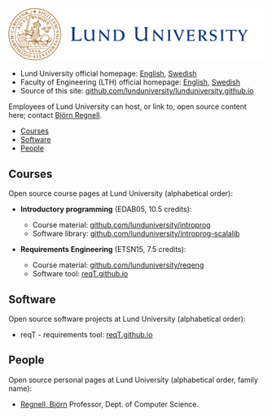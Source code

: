 ![](img/Lund_university_L_CMYK.svg "Lund University Logo") 

* Lund University official homepage: [English](https://www.lunduniversity.lu.se/), [Swedish](https://www.lu.se/)
* Faculty of Engineering (LTH) official homepage: [English](https://www.lth.se/english/), [Swedish](https://www.lth.se/)
* Source of this site: [github.com/lunduniversity/lunduniversity.github.io](https://github.com/lunduniversity/lunduniversity.github.io)

Employees of Lund University can host, or link to, open source content here; contact [Björn Regnell](https://cs.lth.se/bjorn-regnell/).

* [Courses](#Courses)
* [Software](#Software)
* [People](#People)

## Courses

Open source course pages at Lund University (alphabetical order):

* **Introductory programming** (EDAB05, 10.5 credits):  
  * Course material: [github.com/lunduniversity/introprog](https://github.com/lunduniversity/introprog)
  * Software library: [github.com/lunduniversity/introprog-scalalib](https://github.com/lunduniversity/introprog-scalalib)

* **Requirements Engineering** (ETSN15, 7.5 credits): 
  * Course material: [github.com/lunduniversity/reqeng](https://github.com/lunduniversity/reqeng)
  * Software tool: [reqT.github.io](https://reqt.github.io/)


## Software

Open source software projects at Lund University (alphabetical order):

* reqT - requirements tool:  [reqT.github.io](https://reqt.github.io/)

## People

Open source personal pages at Lund University (alphabetical order, family name):

* [Regnell, Björn](https://cs.lth.se/bjorn-regnell/) Professor, Dept. of Computer Science.